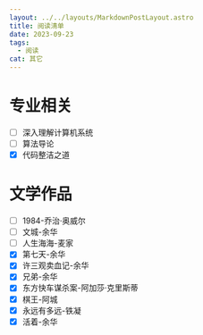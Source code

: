 ```yaml
---
layout: ../../layouts/MarkdownPostLayout.astro
title: 阅读清单
date: 2023-09-23
tags:
  - 阅读
cat: 其它
---
```




# 专业相关

- [ ] 深入理解计算机系统
- [ ] 算法导论
- [x] 代码整洁之道

# 文学作品

- [ ] 1984-乔治·奥威尔
- [ ] 文城-余华
- [ ] 人生海海-麦家
- [x] 第七天-余华
- [x] 许三观卖血记-余华
- [x] 兄弟-余华
- [x] 东方快车谋杀案-阿加莎·克里斯蒂
- [x] 棋王-阿城
- [x] 永远有多远-铁凝
- [x] 活着-余华
